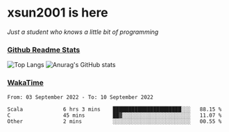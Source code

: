 # xsun2001 is here

*Just a student who knows a little bit of programming*

### [Github Readme Stats](https://github.com/anuraghazra/github-readme-stats)

![Top Langs](https://github-readme-stats.vercel.app/api/top-langs/?username=xsun2001&layout=compact&theme=radical) ![Anurag's GitHub stats](https://github-readme-stats.vercel.app/api?username=xsun2001&show_icons=true&theme=radical)

### [WakaTime](https://wakatime.com)

<!--START_SECTION:waka-->

```text
From: 03 September 2022 - To: 10 September 2022

Scala             6 hrs 3 mins    ██████████████████████░░░   88.15 %
C                 45 mins         ██▓░░░░░░░░░░░░░░░░░░░░░░   11.07 %
Other             2 mins          ░░░░░░░░░░░░░░░░░░░░░░░░░   00.55 %
```

<!--END_SECTION:waka-->
